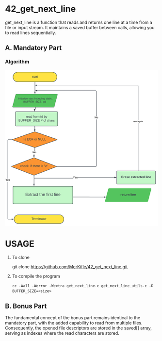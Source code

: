 # 42_get_next_line
get_next_line is a function that reads and returns one line at a time from a file or input stream. It maintains a saved buffer between calls, allowing you to read lines sequentially.

## A. Mandatory Part

  ### Algorithm

  ![Algorithm Diagram](algorithm.svg)
  
  # USAGE
  1. To clone
     
     git clone https://github.com/MerKifle/42_get_next_line.git 
  
  2. To compile the program
  
     ` cc -Wall -Werror -Wextra get_next_line.c get_next_line_utils.c -D BUFFER_SIZE=<size> `

## B. Bonus Part
The fundamental concept of the bonus part remains identical to the mandatory part, with the added capability to read from multiple files. Consequently, the opened file descriptors are stored in the saved[] array, serving as indexes where the read characters are stored.
